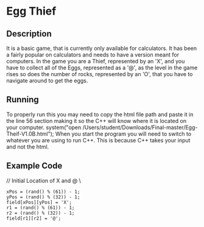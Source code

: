 # Egg Thief

## Description
It is a basic game, that is currently only available for calculators. It has been a fairly popular on calculators and needs to have a version meant for computers. In the game you are a Thief, represented by an 'X', and you have to collect all of the Eggs, represented as a '@', as the level in the game rises so does the number of rocks, represented by an 'O', that you have to navigate around to get the eggs.

## Running
To properly run this you may need to copy the html file path and paste it in the line 56 section making it so the C++ will know where it is located on your computer.
system("open /Users/student/Downloads/Final-master/Egg-Theif-V1.0B.html");
When you start the program you will need to switch to whatever you are using to run C++. This is because C++ takes your input and not the html.

## Example Code
// Initial Location of X and @ \\
	
	xPos = (rand() % (61)) - 1;
	yPos = (rand() % (32)) - 1;
	field[xPos][yPos] = 'X';
	r1 = (rand() % (61)) - 1;
	r2 = (rand() % (32)) - 1;
	field[r1][r2] = '@';
